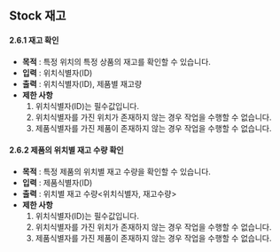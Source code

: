 ## Stock 재고

#### 2.6.1 재고 확인
- **목적** : 특정 위치의 특정 상품의 재고를 확인할 수 있습니다.
- **입력** : 위치식별자(ID)
- **출력** : 위치식별자(ID), 제품별 재고량
- **제한 사항**
    1. 위치식별자(ID)는 필수값입니다.
    2. 위치식별자를 가진 위치가 존재하지 않는 경우 작업을 수행할 수 없습니다.
    3. 제품식별자를 가진 제품이 존재하지 않는 경우 작업을 수행할 수 없습니다.

#### 2.6.2 제품의 위치별 재고 수량 확인
- **목적** : 특정 제품의 위치별 재고 수량을 확인할 수 있습니다.
- **입력** : 제품식별자(ID)
- **출력** : 위치별 재고 수량<위치식별자, 재고수량>
- **제한 사항**
    1. 위치식별자(ID)는 필수값입니다.
    2. 위치식별자를 가진 위치가 존재하지 않는 경우 작업을 수행할 수 없습니다.
    3. 제품식별자를 가진 제품이 존재하지 않는 경우 작업을 수행할 수 없습니다.